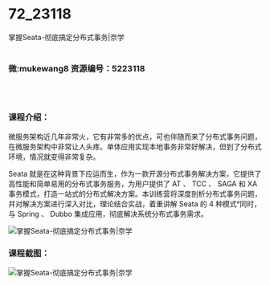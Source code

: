 # 72_23118
掌握Seata-彻底搞定分布式事务|奈学
<br/></br>
<h3>微:mukewang8 资源编号：5223118</h3>
<br/></br>
<h3>课程介绍：</h3>
<p>微服务架构近几年非常火，它有非常多的优点，可也伴随而来了分布式事务问题，在微服务架构中非常让人头疼。单体应用实现本地事务非常好解决，但到了分布式环境，情况就变得非常复杂。</p>
<p><a title="查看与 Seata 相关的文章" target="_blank">Seata</a> 就是在这种背景下应运而生，作为一款开源分布式事务解决方案，它提供了高性能和简单易用的分布式事务服务，为用户提供了 AT 、 TCC 、 SAGA 和 XA 事务模式，打造一站式的分布式解决方案。本训练营将深度剖析分布式事务问题，并对解决方案进行深入对比，理论结合实战，着重讲解 Seata 的 4 种模式°同时，与 Spring 、 Dubbo 集成应用，彻底解决系统分布式事务需求。</p>
<p><img src="https://www.ko996.com/wp-content/uploads/img/2022/03/1-24-300x127.png" alt="掌握Seata-彻底搞定分布式事务|奈学"></p>
<div class="info-desc">
<h3>课程截图：</h3>
<p><img src="https://www.ko996.com/wp-content/uploads/img/2022/03/2-11.png" alt="掌握Seata-彻底搞定分布式事务|奈学"></p>


			
</div>
